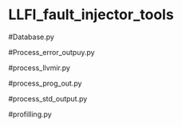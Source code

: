 # LLFI_fault_injector_tools

#Database.py

#Process_error_outpuy.py

#process_llvmir.py

#process_prog_out.py

#process_std_output.py

#profilling.py
